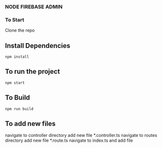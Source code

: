 ### NODE FIREBASE ADMIN

### To Start 
Clone the repo

## Install Dependencies
```npm install```

## To run the project
```npm start```

## To Build
```npm run build```

## To add new files
navigate to controller directory add new file *.controller.ts
navigate to routes directory add new file *.route.ts
navigate to index.ts and add file

